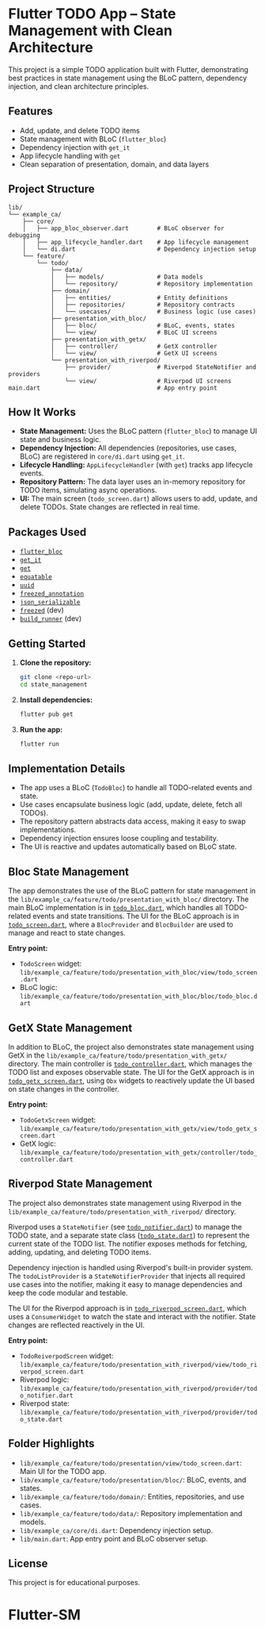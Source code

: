 # Flutter TODO App – State Management with Clean Architecture

This project is a simple TODO application built with Flutter, demonstrating best practices in state management using the BLoC pattern, dependency injection, and clean architecture principles.

## Features
- Add, update, and delete TODO items
- State management with BLoC (`flutter_bloc`)
- Dependency injection with `get_it`
- App lifecycle handling with `get`
- Clean separation of presentation, domain, and data layers

## Project Structure
```plaintext
lib/
└── example_ca/
    ├── core/
    │   ├── app_bloc_observer.dart        # BLoC observer for debugging
    │   ├── app_lifecycle_handler.dart    # App lifecycle management
    │   └── di.dart                       # Dependency injection setup
    └── feature/
        └── todo/
            ├── data/
            │   ├── models/               # Data models
            │   └── repository/           # Repository implementation
            ├── domain/
            │   ├── entities/             # Entity definitions
            │   ├── repositories/         # Repository contracts
            │   └── usecases/             # Business logic (use cases)
            ├── presentation_with_bloc/
            │   ├── bloc/                 # BLoC, events, states
            │   └── view/                 # BLoC UI screens
            ├── presentation_with_getx/
            │   ├── controller/           # GetX controller
            │   └── view/                 # GetX UI screens
            └── presentation_with_riverpod/
                ├── provider/             # Riverpod StateNotifier and providers
                └── view/                 # Riverpod UI screens
main.dart                                 # App entry point
```
## How It Works
- **State Management:** Uses the BLoC pattern (`flutter_bloc`) to manage UI state and business logic.
- **Dependency Injection:** All dependencies (repositories, use cases, BLoC) are registered in `core/di.dart` using `get_it`.
- **Lifecycle Handling:** `AppLifecycleHandler` (with `get`) tracks app lifecycle events.
- **Repository Pattern:** The data layer uses an in-memory repository for TODO items, simulating async operations.
- **UI:** The main screen (`todo_screen.dart`) allows users to add, update, and delete TODOs. State changes are reflected in real time.

## Packages Used
- [`flutter_bloc`](https://pub.dev/packages/flutter_bloc)
- [`get_it`](https://pub.dev/packages/get_it)
- [`get`](https://pub.dev/packages/get)
- [`equatable`](https://pub.dev/packages/equatable)
- [`uuid`](https://pub.dev/packages/uuid)
- [`freezed_annotation`](https://pub.dev/packages/freezed_annotation)
- [`json_serializable`](https://pub.dev/packages/json_serializable)
- [`freezed`](https://pub.dev/packages/freezed) (dev)
- [`build_runner`](https://pub.dev/packages/build_runner) (dev)

## Getting Started
1. **Clone the repository:**
   ```bash
   git clone <repo-url>
   cd state_management
   ```
2. **Install dependencies:**
   ```bash
   flutter pub get
   ```
3. **Run the app:**
   ```bash
   flutter run
   ```

## Implementation Details
- The app uses a BLoC (`TodoBloc`) to handle all TODO-related events and state.
- Use cases encapsulate business logic (add, update, delete, fetch all TODOs).
- The repository pattern abstracts data access, making it easy to swap implementations.
- Dependency injection ensures loose coupling and testability.
- The UI is reactive and updates automatically based on BLoC state.

## Bloc State Management
The app demonstrates the use of the BLoC pattern for state management in the `lib/example_ca/feature/todo/presentation_with_bloc/` directory. The main BLoC implementation is in [`todo_bloc.dart`](lib/example_ca/feature/todo/presentation_with_bloc/bloc/todo_bloc.dart), which handles all TODO-related events and state transitions. The UI for the BLoC approach is in [`todo_screen.dart`](lib/example_ca/feature/todo/presentation_with_bloc/view/todo_screen.dart), where a `BlocProvider` and `BlocBuilder` are used to manage and react to state changes.

**Entry point:**
- `TodoScreen` widget: `lib/example_ca/feature/todo/presentation_with_bloc/view/todo_screen.dart`
- BLoC logic: `lib/example_ca/feature/todo/presentation_with_bloc/bloc/todo_bloc.dart`

## GetX State Management
In addition to BLoC, the project also demonstrates state management using GetX in the `lib/example_ca/feature/todo/presentation_with_getx/` directory. The main controller is [`todo_controller.dart`](lib/example_ca/feature/todo/presentation_with_getx/controller/todo_controller.dart), which manages the TODO list and exposes observable state. The UI for the GetX approach is in [`todo_getx_screen.dart`](lib/example_ca/feature/todo/presentation_with_getx/view/todo_getx_screen.dart), using `Obx` widgets to reactively update the UI based on state changes in the controller.

**Entry point:**
- `TodoGetxScreen` widget: `lib/example_ca/feature/todo/presentation_with_getx/view/todo_getx_screen.dart`
- GetX logic: `lib/example_ca/feature/todo/presentation_with_getx/controller/todo_controller.dart`

## Riverpod State Management
The project also demonstrates state management using Riverpod in the `lib/example_ca/feature/todo/presentation_with_riverpod/` directory. 

Riverpod uses a `StateNotifier` (see [`todo_notifier.dart`](lib/example_ca/feature/todo/presentation_with_riverpod/provider/todo_notifier.dart)) to manage the TODO state, and a separate state class ([`todo_state.dart`](lib/example_ca/feature/todo/presentation_with_riverpod/provider/todo_state.dart)) to represent the current state of the TODO list. The notifier exposes methods for fetching, adding, updating, and deleting TODO items.

Dependency injection is handled using Riverpod's built-in provider system. The `todoListProvider` is a `StateNotifierProvider` that injects all required use cases into the notifier, making it easy to manage dependencies and keep the code modular and testable.

The UI for the Riverpod approach is in [`todo_riverpod_screen.dart`](lib/example_ca/feature/todo/presentation_with_riverpod/view/todo_riverpod_screen.dart), which uses a `ConsumerWidget` to watch the state and interact with the notifier. State changes are reflected reactively in the UI.

**Entry point:**
- `TodoReiverpodScreen` widget: `lib/example_ca/feature/todo/presentation_with_riverpod/view/todo_riverpod_screen.dart`
- Riverpod logic: `lib/example_ca/feature/todo/presentation_with_riverpod/provider/todo_notifier.dart`
- Riverpod state: `lib/example_ca/feature/todo/presentation_with_riverpod/provider/todo_state.dart`

## Folder Highlights
- `lib/example_ca/feature/todo/presentation/view/todo_screen.dart`: Main UI for the TODO app.
- `lib/example_ca/feature/todo/presentation/bloc/`: BLoC, events, and states.
- `lib/example_ca/feature/todo/domain/`: Entities, repositories, and use cases.
- `lib/example_ca/feature/todo/data/`: Repository implementation and models.
- `lib/example_ca/core/di.dart`: Dependency injection setup.
- `lib/main.dart`: App entry point and BLoC observer setup.

## License
This project is for educational purposes.
# Flutter-SM
